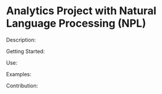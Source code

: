# Analytics Project with Natural Language Processing (NPL)

Description:

Getting Started:

Use:

Examples:

Contribution:
